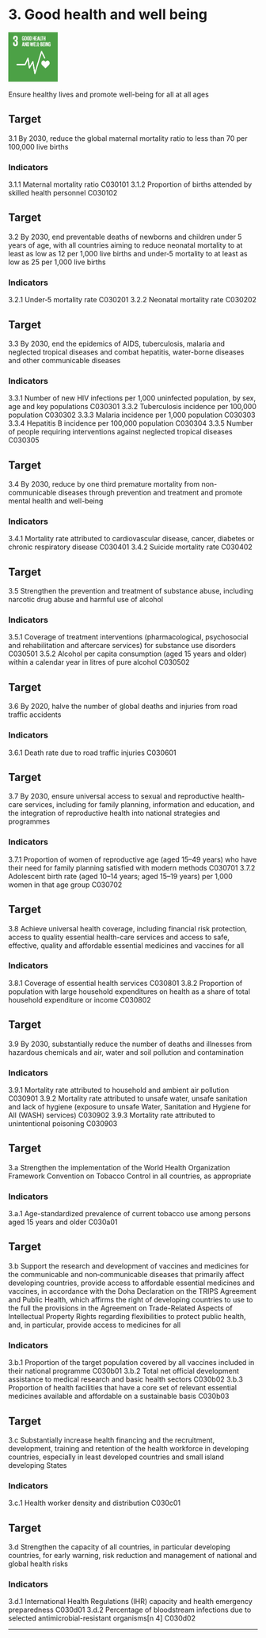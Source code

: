# 3. Good health and well being

<img src=../images/sdg-icons/E_SDG_Icons-03.jpg width=100 >

Ensure healthy lives and promote well-being for all at all ages


## Target

3.1 By 2030, reduce the global maternal mortality ratio to less than 70 per 100,000 live births

### Indicators
3.1.1 Maternal mortality ratio C030101
3.1.2 Proportion of births attended by skilled health personnel C030102

## Target

3.2 By 2030, end preventable deaths of newborns and children under 5 years of age, with all countries aiming to reduce neonatal mortality to at least as low as 12 per 1,000 live births and under‑5 mortality to at least as low as 25 per 1,000 live births

### Indicators
3.2.1 Under‑5 mortality rate C030201
3.2.2 Neonatal mortality rate C030202

## Target

3.3 By 2030, end the epidemics of AIDS, tuberculosis, malaria and neglected tropical diseases and combat hepatitis, water-borne diseases and other communicable diseases

### Indicators
3.3.1 Number of new HIV infections per 1,000 uninfected population, by sex, age and key populations C030301
3.3.2 Tuberculosis incidence per 100,000 population C030302
3.3.3 Malaria incidence per 1,000 population C030303
3.3.4 Hepatitis B incidence per 100,000 population C030304
3.3.5 Number of people requiring interventions against neglected tropical diseases C030305

## Target

3.4 By 2030, reduce by one third premature mortality from non-communicable diseases through prevention and treatment and promote mental health and well-being

### Indicators
3.4.1 Mortality rate attributed to cardiovascular disease, cancer, diabetes or chronic respiratory disease C030401
3.4.2 Suicide mortality rate C030402

## Target

3.5 Strengthen the prevention and treatment of substance abuse, including narcotic drug abuse and harmful use of alcohol

### Indicators
3.5.1 Coverage of treatment interventions (pharmacological, psychosocial and rehabilitation and aftercare services) for substance use disorders C030501
3.5.2 Alcohol per capita consumption (aged 15 years and older) within a calendar year in litres of pure alcohol C030502

## Target

3.6 By 2020, halve the number of global deaths and injuries from road traffic accidents

### Indicators
3.6.1 Death rate due to road traffic injuries C030601

## Target

3.7 By 2030, ensure universal access to sexual and reproductive health-care services, including for family planning, information and education, and the integration of reproductive health into national strategies and programmes

### Indicators
3.7.1 Proportion of women of reproductive age (aged 15–49 years) who have their need for family planning satisfied with modern methods C030701
3.7.2 Adolescent birth rate (aged 10–14 years; aged 15–19 years) per 1,000 women in that age group C030702

## Target

3.8 Achieve universal health coverage, including financial risk protection, access to quality essential health-care services and access to safe, effective, quality and affordable essential medicines and vaccines for all

### Indicators
3.8.1 Coverage of essential health services C030801
3.8.2 Proportion of population with large household expenditures on health as a share of total household expenditure or income C030802

## Target

3.9 By 2030, substantially reduce the number of deaths and illnesses from hazardous chemicals and air, water and soil pollution and contamination

### Indicators
3.9.1 Mortality rate attributed to household and ambient air pollution C030901
3.9.2 Mortality rate attributed to unsafe water, unsafe sanitation and lack of hygiene (exposure to unsafe Water, Sanitation and Hygiene for All (WASH) services) C030902
3.9.3 Mortality rate attributed to unintentional poisoning C030903

## Target

3.a Strengthen the implementation of the World Health Organization Framework Convention on Tobacco Control in all countries, as appropriate

### Indicators
3.a.1 Age-standardized prevalence of current tobacco use among persons aged 15 years and older C030a01

## Target

3.b Support the research and development of vaccines and medicines for the communicable and non‑communicable diseases that primarily affect developing countries, provide access to affordable essential medicines and vaccines, in accordance with the Doha Declaration on the TRIPS Agreement and Public Health, which affirms the right of developing countries to use to the full the provisions in the Agreement on Trade-Related Aspects of Intellectual Property Rights regarding flexibilities to protect public health, and, in particular, provide access to medicines for all

### Indicators
3.b.1 Proportion of the target population covered by all vaccines included in their national programme C030b01
3.b.2 Total net official development assistance to medical research and basic health sectors C030b02
3.b.3 Proportion of health facilities that have a core set of relevant essential medicines available and affordable on a sustainable basis C030b03

## Target

3.c Substantially increase health financing and the recruitment, development, training and retention of the health workforce in developing countries, especially in least developed countries and small island developing States

### Indicators
3.c.1 Health worker density and distribution C030c01

## Target

3.d Strengthen the capacity of all countries, in particular developing countries, for early warning, risk reduction and management of national and global health risks

### Indicators
3.d.1 International Health Regulations (IHR) capacity and health emergency preparedness C030d01
3.d.2 Percentage of bloodstream infections due to selected antimicrobial-resistant organisms[n 4] C030d02

***
